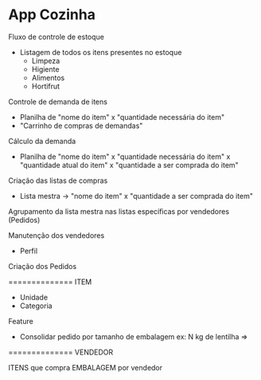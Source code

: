 # App Cozinha

Fluxo de controle de estoque
- Listagem de todos os itens presentes no estoque
  - Limpeza
  - Higiente
  - Alimentos
  - Hortifrut

Controle de demanda de itens
- Planilha de "nome do item" x "quantidade necessária do item"
- "Carrinho de compras de demandas"

Cálculo da demanda
- Planilha de "nome do item" x "quantidade necessária do item" x "quantidade atual do item" x "quantidade a ser comprada do item"

Criação das listas de compras
- Lista mestra -> "nome do item" x "quantidade a ser comprada do item"

Agrupamento da lista mestra nas listas específicas por vendedores
(Pedidos)

Manutenção dos vendedores
- Perfil

Criação dos Pedidos


==============
ITEM
- Unidade
- Categoria

Feature
- Consolidar pedido por tamanho de embalagem
ex: N kg de lentilha =>

==============
VENDEDOR

ITENS que compra
EMBALAGEM por vendedor
